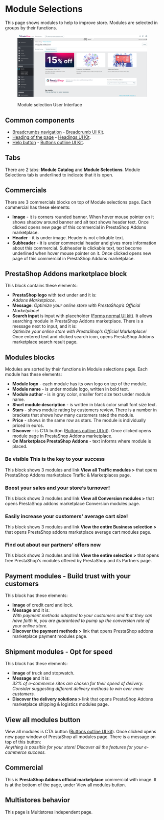 # Module Selections

This page shows modules to help to improve store. Modules are selected in groups by their functions.

<figure><img src="../../../../../.gitbook/assets/image (75).png" alt=""><figcaption><p>Module selection User Interface</p></figcaption></figure>

## Common components

* ​[Breadcrumbs navigation](https://app.gitbook.com/o/-MAz0PPl5s9ulE9xyliu/s/eRh5ljXXvELkmmdiRmg8/\~/changes/bFfZ6x0W3PrldLavAttl/functional-documentation/ux-ui/common-components/breadcrumbs) - [Breadcrumb UI Kit](https://build.prestashop.com/prestashop-ui-kit/?path=/story/breadcrumb--breadcrumb).
* [Heading of the page](https://app.gitbook.com/o/-MAz0PPl5s9ulE9xyliu/s/eRh5ljXXvELkmmdiRmg8/\~/changes/bFfZ6x0W3PrldLavAttl/functional-documentation/ux-ui/common-components/heading-of-the-page) - [Headings UI Kit](https://build.prestashop.com/prestashop-ui-kit/?path=/story/headings--headings).
* ​[Help button](https://app.gitbook.com/o/-MAz0PPl5s9ulE9xyliu/s/eRh5ljXXvELkmmdiRmg8/\~/changes/bFfZ6x0W3PrldLavAttl/functional-documentation/ux-ui/common-components/help-button) - [Buttons outline UI Kit](https://build.prestashop.com/prestashop-ui-kit/?path=/story/buttons--outline).

## Tabs

There are 2 tabs: **Module Catalog** and **Module Selections**. Module Selections tab is underlined to indicate that it is open.

## Commercials

There are 3 commercials blocks on top of Module selections page. Each commercial has these elements:&#x20;

* **Image** - it is corners rounded banner. When hover mouse pointer on it shows shadow around banner and alt text shows header text. Once clicked opens new page of this commercial in PrestaShop Addons marketplace.
* &#x20;**Header** -  it is under image. Header is not clickable text.
* **Subheader** -  it is under commercial header and gives more information about this commercial. Subheader is clickable text, text become underlined when hover mouse pointer on it. Once clicked opens new page of this commercial in PrestaShop Addons marketplace.

## **PrestaShop Addons marketplace block**

This block contains these elements:

* **PrestaShop logo** with text under and it is: \
  _Addons Marketplace_.
* **Message**: _Optimize your online store with PrestaShop’s Official Marketplace!_
* **Search input** is input with placeholder ([Forms normal UI kit](https://build.prestashop.com/prestashop-ui-kit/?path=/story/forms--normal)). It allows searching module in PrestaShop Addons marketplace. There is a message next to input, and it is: \
  _Optimize your online store with PrestaShop’s Official Marketplace!_\
  Once entered text and clicked search icon, opens PrestaShop Addons marketplace search result page.&#x20;

## Modules blocks

Modules are sorted by their functions in Module selections page. Each module has these elements:

* **Module logo** - each module has its own logo on top of the module.
* **Module name** - is under module logo, written in bold text.
* **Module author** - is in gray color, smaller font size text under module name.
* **Short module description** - is written in black color small font size text.
* **Stars** - shows module rating by customers review. There is a number in brackets that shows how many customers rated the module.
* **Price** -  shows in the same row as stars. The module is individually priced in euros.
* **Discover** - is CTA button ([Buttons outline UI kit](https://build.prestashop.com/prestashop-ui-kit/?path=/story/buttons--outline)). Once clicked opens module page in PrestaShop Addons marketplace.
* **On Marketplace PrestaShop Addons** - text informs where module is placed.

### Be visible This is the key to your success

This block shows 3 modules and link **View all Traffic modules >** that opens PrestaShop Addons marketplace Traffic & Marketplaces page.

### Boost your sales and your store’s turnover!

This block shows 3 modules and link **View all Conversion modules >** that opens PrestaShop addons marketplace Conversion modules page.

### Easily increase your customers' average cart size!

This block shows 3 modules and link **View the entire Business selection >** that opens PrestaShop addons marketplace average cart modules page.

### Find out about our partners' offers now

This block shows 3 modules and link **View the entire selection >** that opens free PrestaShop's modules offered by PrestaShop and its Partners page.

## Payment modules - Build trust with your customers

This block has these elements:

* **Image** of credit card and lock.
* **Message** and it is: \
  _With payment methods adapted to your customers and that they can have faith in, you are guaranteed to pump up the conversion rate of your online store._
* **Discover the payment methods >** link that opens PrestaShop addons marketplace payment modules page.

## Shipment modules - Opt for speed

This block has these elements:

* **Image** of truck and stopwatch.
* **Message** and it is:\
  _32% of e-commerce sites are chosen for their speed of delivery. Consider suggesting different delivery methods to win over more customers._
* **Discover the delivery solutions >** link that opens PrestaShop Addons marketplace shipping & logistics modules page.

## View all modules button

View all modules is CTA button ([Buttons outline UI kit](https://build.prestashop.com/prestashop-ui-kit/?path=/story/buttons--outline)). Once clicked opens new page window of PrestaShop all modules page. There is a message on top of this button:\
_Anything is possible for your store! Discover all the features for your e-commerce success._

## Commercial

This is **PrestaShop Addons official marketplace** commercial with image.  It is at the bottom of the page, under View all modules button.&#x20;

## Multistores behavior

This page is Multistores independent page.
